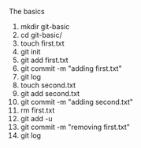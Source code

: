 The basics

1. mkdir git-basic
2. cd git-basic/
3. touch first.txt
4. git init
5. git add first.txt
6. git commit -m "adding first.txt"
7. git log
8. touch second.txt
9. git add second.txt
10. git commit -m "adding second.txt"
11. rm first.txt
12. git add -u
13. git commit -m "removing first.txt"
14. git log
